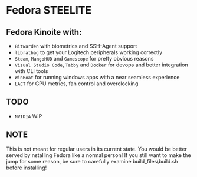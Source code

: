 # Fedora STEELITE

## Fedora Kinoite with:

- `Bitwarden` with biometrics and SSH-Agent support
- `libratbag` to get your Logitech peripherals working correctly
- `Steam`, `MangoHUD` and `Gamescope` for pretty obvious reasons
- `Visual Studio Code`, `Tabby` and `Docker` for devops and better integration with CLI tools
- `WinBoat` for running windows apps with a near seamless experience
- `LACT` for GPU metrics, fan control and overclocking

## TODO

- `NVIDIA` WIP

## NOTE

This is not meant for regular users in its current state. You would be better served by nstalling Fedora like a normal person! If you still want to make the jump for some reason, be sure to carefully examine build_files\build.sh before installing!